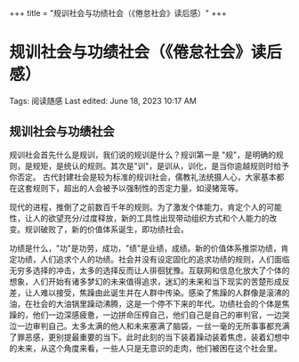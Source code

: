 +++
title = "规训社会与功绩社会（《倦怠社会》读后感）"
+++
# 规训社会与功绩社会（《倦怠社会》读后感）

Tags: 阅读随感
Last edited: June 18, 2023 10:17 AM

## 规训社会与功绩社会

规训社会首先什么是规训，我们说的规训是什么？规训第一是 "规"，是明确的规则，是规矩，是统认的规则。其次是"训"，是训从，训化，是当你逾越规则时给予你否定。 古代封建社会是较为标准的规训社会，儒教礼法统摄人心，大家基本都在这套规则下，超出的人会被予以强制性的否定力量，如浸猪笼等。

现代的进程，推倒了之前数百千年的规则。为了激发个体能力，肯定个人的可能性，让人的欲望充分/过度释放，新的工具性出现带动组织方式和个人能力的改变。规训破败了，新的价值体系诞生，即功绩社会。

功绩是什么，"功"是功劳，成功，"绩"是业绩，成绩。新的价值体系推崇功绩，肯定功绩，人们追求个人的功绩。社会并没有设定固化的追求功绩的规则，人们面临无穷多选择的冲击，太多的选择反而让人徘徊犹豫。互联网和信息化放大了个体的想象，人们开始有诸多梦幻的未来值得追求，迷幻的未来和当下现实的苦楚形成反差，让人难以接受，焦躁由此诞生并在人群中传染。感染了焦躁的人群像是滚沸的油，在社会的大油锅里躁动沸腾，这是一个停不下来的年代。功绩社会的个体是焦躁的，他们一边深感疲惫，一边拼命压榨自己，他们自己是自己的审判官，一边哭泣一边审判自己。太多太满的他人和未来塞满了脑袋，一丝一毫的无所事事都充满了罪恶感，更别提最重要的当下。此时此刻的当下装着躁动装着焦虑，装着幻想中的未来，从这个角度来看，一些人只是无意识的走肉，他们被困在这个社会里。
